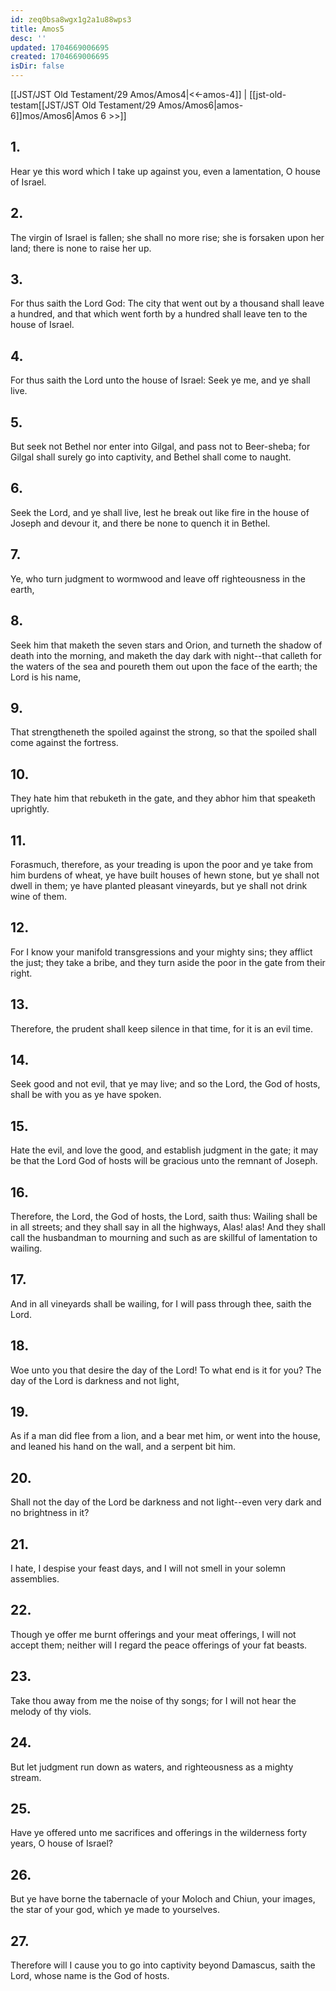 ```yaml
---
id: zeq0bsa8wgx1g2a1u88wps3
title: Amos5
desc: ''
updated: 1704669006695
created: 1704669006695
isDir: false
---
```

[[JST/JST Old Testament/29 Amos/Amos4|<<-amos-4]] | [[jst-old-testam[[JST/JST Old Testament/29 Amos/Amos6|amos-6]]mos/Amos6|Amos 6 >>]]
## 1.
Hear ye this word which I take up against you, even a lamentation, O house of Israel.
## 2.
The virgin of Israel is fallen; she shall no more rise; she is forsaken upon her land; there is none to raise her up.
## 3.
For thus saith the Lord God: The city that went out by a thousand shall leave a hundred, and that which went forth by a hundred shall leave ten to the house of Israel.
## 4.
For thus saith the Lord unto the house of Israel: Seek ye me, and ye shall live.
## 5.
But seek not Bethel nor enter into Gilgal, and pass not to Beer-sheba; for Gilgal shall surely go into captivity, and Bethel shall come to naught.
## 6.
Seek the Lord, and ye shall live, lest he break out like fire in the house of Joseph and devour it, and there be none to quench it in Bethel.
## 7.
Ye, who turn judgment to wormwood and leave off righteousness in the earth,
## 8.
Seek him that maketh the seven stars and Orion, and turneth the shadow of death into the morning, and maketh the day dark with night\--that calleth for the waters of the sea and poureth them out upon the face of the earth; the Lord is his name,
## 9.
That strengtheneth the spoiled against the strong, so that the spoiled shall come against the fortress.
## 10.
They hate him that rebuketh in the gate, and they abhor him that speaketh uprightly.
## 11.
Forasmuch, therefore, as your treading is upon the poor and ye take from him burdens of wheat, ye have built houses of hewn stone, but ye shall not dwell in them; ye have planted pleasant vineyards, but ye shall not drink wine of them.
## 12.
For I know your manifold transgressions and your mighty sins; they afflict the just; they take a bribe, and they turn aside the poor in the gate from their right.
## 13.
Therefore, the prudent shall keep silence in that time, for it is an evil time.
## 14.
Seek good and not evil, that ye may live; and so the Lord, the God of hosts, shall be with you as ye have spoken.
## 15.
Hate the evil, and love the good, and establish judgment in the gate; it may be that the Lord God of hosts will be gracious unto the remnant of Joseph.
## 16.
Therefore, the Lord, the God of hosts, the Lord, saith thus: Wailing shall be in all streets; and they shall say in all the highways, Alas! alas! And they shall call the husbandman to mourning and such as are skillful of lamentation to wailing.
## 17.
And in all vineyards shall be wailing, for I will pass through thee, saith the Lord.
## 18.
Woe unto you that desire the day of the Lord! To what end is it for you? The day of the Lord is darkness and not light,
## 19.
As if a man did flee from a lion, and a bear met him, or went into the house, and leaned his hand on the wall, and a serpent bit him.
## 20.
Shall not the day of the Lord be darkness and not light\--even very dark and no brightness in it?
## 21.
I hate, I despise your feast days, and I will not smell in your solemn assemblies.
## 22.
Though ye offer me burnt offerings and your meat offerings, I will not accept them; neither will I regard the peace offerings of your fat beasts.
## 23.
Take thou away from me the noise of thy songs; for I will not hear the melody of thy viols.
## 24.
But let judgment run down as waters, and righteousness as a mighty stream.
## 25.
Have ye offered unto me sacrifices and offerings in the wilderness forty years, O house of Israel?
## 26.
But ye have borne the tabernacle of your Moloch and Chiun, your images, the star of your god, which ye made to yourselves.
## 27.
Therefore will I cause you to go into captivity beyond Damascus, saith the Lord, whose name is the God of hosts.

